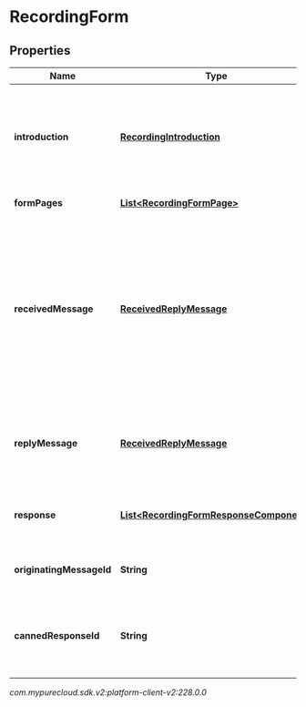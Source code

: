 # RecordingForm


## Properties

| Name | Type | Description | Notes |
| ------------ | ------------- | ------------- | ------------- |
| **introduction** | [**RecordingIntroduction**](RecordingIntroduction) | The introduction component, used to give an intro into what the form entails. |  [optional] |
| **formPages** | [**List&lt;RecordingFormPage&gt;**](RecordingFormPage) | Form pages. |  [optional] |
| **receivedMessage** | [**ReceivedReplyMessage**](ReceivedReplyMessage) | Defines the initial prompt message structure containing title and subtitle fields that are displayed to the end user when a form requires completion. |  [optional] |
| **replyMessage** | [**ReceivedReplyMessage**](ReceivedReplyMessage) | The reply message after the user has filled out the form received. |  [optional] |
| **response** | [**List&lt;RecordingFormResponseComponent&gt;**](RecordingFormResponseComponent) | Content of the payload included in the Form response. |  [optional] |
| **originatingMessageId** | **String** | Reference to the id of the original message. |  [optional] |
| **cannedResponseId** | **String** | The id of the canned response which was used to create the form. |  [optional] |




_com.mypurecloud.sdk.v2:platform-client-v2:228.0.0_
